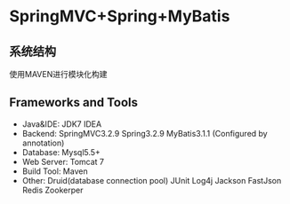 SpringMVC+Spring+MyBatis
========================
系统结构
-----------------------------------
使用MAVEN进行模块化构建

Frameworks and Tools
-----------------------------------
* Java&IDE: JDK7 IDEA
* Backend:  SpringMVC3.2.9 Spring3.2.9 MyBatis3.1.1 (Configured by annotation)
* Database: Mysql5.5+
* Web Server: Tomcat 7
* Build Tool: Maven
* Other: Druid(database connection pool) JUnit Log4j Jackson FastJson Redis Zookerper
